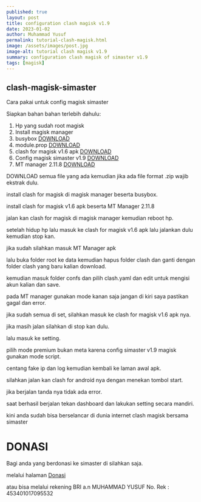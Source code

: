 ```yaml
---
published: true
layout: post
title: configuration clash magisk v1.9
date: 2023-01-02
author: Muhammad Yusuf
permalink: tutorial-clash-magisk.html
image: /assets/images/post.jpg
image-alt: tutorial clash magisk v1.9
summary: configuration clash magisk of simaster v1.9
tags: [magisk]
---
```


## clash-magisk-simaster

Cara pakai untuk config magisk simaster

Siapkan bahan bahan terlebih dahulu:

1. Hp yang sudah root magisk
2. Install magisk manager
3. busybox [DOWNLOAD](https://github.com/mwnsofficial/clash-magisk/raw/main/Busybox_for_Android_NDK-1.34.1(13411).zip)
4. module.prop [DOWNLOAD](https://github.com/mwnsofficial/clash-magisk/raw/main/module.zip)
5. clash for magisk v1.6 apk [DOWNLOAD](https://github.com)
6. Config magisk simaster v1.9 [DOWNLOAD](https://github.com/mwnsofficial/cfg-clash-magisk-simaster-v1.9/archive/refs/heads/main.zip)
7. MT manager 2.11.8 [DOWNLOAD](https://github.com/mwnsofficial/clash-magisk/raw/main/MT%20Manager_2.11.8_simaster.apk)

DOWNLOAD semua file yang ada kemudian jika ada file format .zip wajib ekstrak dulu.

install clash for magisk di magisk manager beserta busybox.

install clash for magisk v1.6 apk beserta MT Manager 2.11.8

jalan kan clash for magisk di magisk manager kemudian reboot hp.

setelah hidup hp lalu masuk ke clash for magisk v1.6 apk lalu jalankan dulu kemudian stop kan.

jika sudah silahkan masuk MT Manager apk

lalu buka folder root ke data kemudian hapus folder clash dan ganti dengan folder clash yang baru kalian download.

kemudian masuk folder confs dan pilih clash.yaml dan edit untuk mengisi akun kalian dan save.

pada MT manager gunakan mode kanan saja jangan di kiri saya pastikan gagal dan error.

jika sudah semua di set, silahkan masuk ke clash for magisk v1.6 apk nya.

jika masih jalan silahkan di stop kan dulu.

lalu masuk ke setting.

pilih mode premium bukan meta karena config simaster v1.9 magisk gunakan mode script.

centang fake ip dan log kemudian kembali ke laman awal apk.

silahkan jalan kan clash for android nya dengan menekan tombol start.

jika berjalan tanda nya tidak ada error.

saat berhasil berjalan tekan dashboard dan lakukan setting secara mandiri.

kini anda sudah bisa berselancar di dunia internet clash magisk bersama simaster

# DONASI
Bagi anda yang berdonasi ke simaster di silahkan saja.

melalui halaman [Donasi](/donasi.html)

atau bisa melalui rekening BRI
a.n MUHAMMAD YUSUF
No. Rek : 453401017095532
